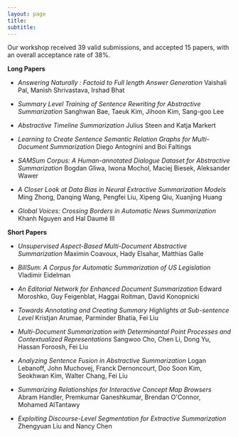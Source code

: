 ```yaml
---
layout: page
title: 
subtitle: 
---
```


Our workshop received 39 valid submissions, and accepted 15 papers, with an overall acceptance rate of 38%.

**Long Papers**

* _Answering Naturally : Factoid to Full length Answer Generation_
Vaishali Pal, Manish Shrivastava, Irshad Bhat

* _Summary Level Training of Sentence Rewriting for Abstractive Summarization_
Sanghwan Bae, Taeuk Kim, Jihoon Kim, Sang-goo Lee

* _Abstractive Timeline Summarization_
Julius Steen and Katja Markert


* _Learning to Create Sentence Semantic Relation Graphs for Multi-Document Summarization_
Diego Antognini and Boi Faltings

* _SAMSum Corpus: A Human-annotated Dialogue Dataset for Abstractive Summarization_
Bogdan Gliwa, Iwona Mochol, Maciej Biesek, Aleksander Wawer

* _A Closer Look at Data Bias in Neural Extractive Summarization Models_
Ming Zhong, Danqing Wang, Pengfei Liu, Xipeng Qiu, Xuanjing Huang

* _Global Voices: Crossing Borders in Automatic News Summarization_
Khanh Nguyen and Hal Daumé III



**Short Papers**

* _Unsupervised Aspect-Based Multi-Document Abstractive Summarization_
Maximin Coavoux, Hady Elsahar, Matthias Galle

* _BillSum: A Corpus for Automatic Summarization of US Legislation_
Vladimir Eidelman

* _An Editorial Network for Enhanced Document Summarization_
Edward Moroshko, Guy Feigenblat, Haggai Roitman, David Konopnicki

* _Towards Annotating and Creating Summary Highlights at Sub-sentence Level_
Kristjan Arumae, Parminder Bhatia, Fei Liu

* _Multi-Document Summarization with Determinantal Point Processes and Contextualized Representations_
Sangwoo Cho, Chen Li, Dong Yu, Hassan Foroosh, Fei Liu

* _Analyzing Sentence Fusion in Abstractive Summarization_
Logan Lebanoff, John Muchovej, Franck Dernoncourt, Doo Soon Kim, Seokhwan Kim, Walter Chang, Fei Liu

* _Summarizing Relationships for Interactive Concept Map Browsers_
Abram Handler, Premkumar Ganeshkumar, Brendan O'Connor, Mohamed AlTantawy

* _Exploiting Discourse-Level Segmentation for Extractive Summarization_
Zhengyuan Liu and Nancy Chen

